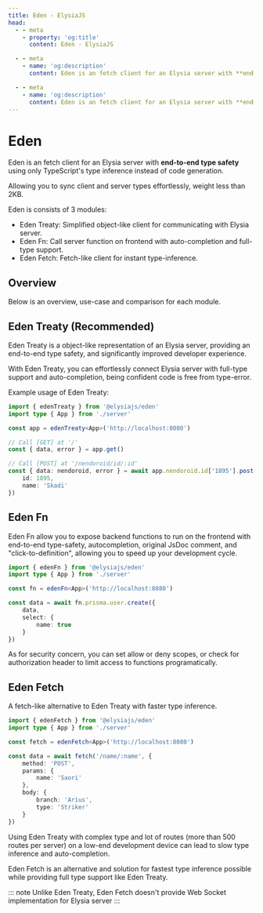 ```yaml
---
title: Eden - ElysiaJS
head:
  - - meta
    - property: 'og:title'
      content: Eden - ElysiaJS

  - - meta
    - name: 'og:description'
      content: Eden is an fetch client for an Elysia server with **end-to-end type safety** using only TypeScript's type inference instead of code generation. Allowing you to sync client and server types effortlessly. Eden is consists of 3 modules, "Eden Treaty", a simplified object-like client for communicating with Elysia server. "Eden Fn", call server function on frontend with auto-completion and full-type support. and "Eden Fetch", Fetch-like client for instant type-inference.

  - - meta
    - name: 'og:description'
      content: Eden is an fetch client for an Elysia server with **end-to-end type safety** using only TypeScript's type inference instead of code generation. Allowing you to sync client and server types effortlessly. Eden is consists of 3 modules, "Eden Treaty", a simplified object-like client for communicating with Elysia server. "Eden Fn", call server function on frontend with auto-completion and full-type support. and "Eden Fetch", Fetch-like client for instant type-inference.
---
```


# Eden
Eden is an fetch client for an Elysia server with **end-to-end type safety** using only TypeScript's type inference instead of code generation. 

Allowing you to sync client and server types effortlessly, weight less than 2KB.

Eden is consists of 3 modules:
- Eden Treaty: Simplified object-like client for communicating with Elysia server.
- Eden Fn: Call server function on frontend with auto-completion and full-type support.
- Eden Fetch: Fetch-like client for instant type-inference.

## Overview
Below is an overview, use-case and comparison for each module.

## Eden Treaty (Recommended)
Eden Treaty is a object-like representation of an Elysia server, providing an end-to-end type safety, and significantly improved developer experience.

With Eden Treaty, you can effortlessly connect Elysia server with full-type support and auto-completion, being confident code is free from type-error.

Example usage of Eden Treaty:
```typescript
import { edenTreaty } from '@elysiajs/eden'
import type { App } from './server'

const app = edenTreaty<App>('http://localhost:8080')

// Call [GET] at '/'
const { data, error } = app.get()

// Call [POST] at '/nendoroid/id/:id'
const { data: nendoroid, error } = await app.nendoroid.id['1895'].post({
    id: 1895,
    name: 'Skadi'
})
```

## Eden Fn
Eden Fn allow you to expose backend functions to run on the frontend with end-to-end type-safety, autocompletion, original JsDoc comment, and "click-to-definition", allowing you to speed up your development cycle.

```typescript
import { edenFn } from '@elysiajs/eden'
import type { App } from './server'

const fn = edenFn<App>('http://localhost:8080')

const data = await fn.prisma.user.create({
    data,
    select: {
        name: true
    }
})
```

As for security concern, you can set allow or deny scopes, or check for authorization header to limit access to functions programatically.

## Eden Fetch
A fetch-like alternative to Eden Treaty with faster type inference.
```typescript
import { edenFetch } from '@elysiajs/eden'
import type { App } from './server'

const fetch = edenFetch<App>('http://localhost:8080')

const data = await fetch('/name/:name', {
    method: 'POST',
    params: {
        name: 'Saori'
    },
    body: {
        branch: 'Arius',
        type: 'Striker'
    }
})
```

Using Eden Treaty with complex type and lot of routes (more than 500 routes per server) on a low-end development device can lead to slow type inference and auto-completion.

Eden Fetch is an alternative and solution for fastest type inference possible while providing full type support like Eden Treaty.

::: note
Unlike Eden Treaty, Eden Fetch doesn't provide Web Socket implementation for Elysia server
:::
